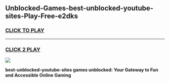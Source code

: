 
## Unblocked-Games-best-unblocked-youtube-sites-Play-Free-e2dks
<h3>
<a href="https://premium76.site?title=best-unblocked-youtube-sites&ref=23A">CLICK TO PLAY</a></h3>
<hr>

<h3>
<a href="https://premium76.site?title=best-unblocked-youtube-sites&ref=23A">CLICK 2 PLAY</a>
  
</h3>

<a href="https://premium76.site?title=best-unblocked-youtube-sites&ref=23A"><img src="https://clearcache.store/games.png"></a>


**best-unblocked-youtube-sites games unblocked: Your Gateway to Fun and Accessible Online Gaming**
